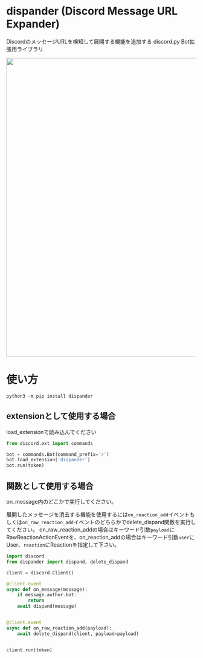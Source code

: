 # dispander (Discord Message URL Expander)
DiscordのメッセージURLを検知して展開する機能を追加する discord.py Bot拡張用ライブラリ

<img width="789" src="https://user-images.githubusercontent.com/11159059/70523586-bc7b8280-1b86-11ea-87f3-aa3dade6ba51.png">

# 使い方

`python3 -m pip install dispander`

## extensionとして使用する場合

load_extensionで読み込んでください

```python
from discord.ext import commands

bot = commands.Bot(command_prefix='/')
bot.load_extension('dispander')
bot.run(token)
```

## 関数として使用する場合

on_message内のどこかで実行してください。

展開したメッセージを消去する機能を使用するには`on_reaction_add`イベントもしくは`on_raw_reaction_add`イベントのどちらかでdelete_dispand関数を実行してください。
on_raw_reaction_addの場合はキーワード引数`payload`にRawReactionActionEventを、on_reaction_addの場合はキーワード引数`user`にUser、`reaction`にReactionを指定して下さい。

```python
import discord
from dispander import dispand, delete_dispand

client = discord.Client()

@client.event
async def on_message(message):
    if message.author.bot:
        return
    await dispand(message)


@client.event
async def on_raw_reaction_add(payload):
    await delete_dispand(client, payload=payload)


client.run(token)
```
